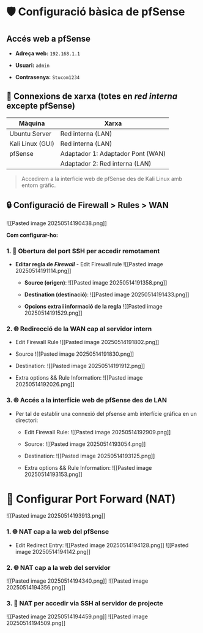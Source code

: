 # 🛡️ Configuració bàsica de pfSense

## Accés web a pfSense

- **Adreça web:** `192.168.1.1`
    
- **Usuari:** `admin`
    
- **Contrasenya:** `Stucom1234`

## 🔌 Connexions de xarxa (totes en _red interna_ excepte pfSense)

| Màquina          | Xarxa                             |
| ---------------- | --------------------------------- |
| Ubuntu Server    | Red interna (LAN)                 |
| Kali Linux (GUI) | Red interna (LAN)                 |
| pfSense          | Adaptador 1: Adaptador Pont (WAN) |
|                  | Adaptador 2: Red interna (LAN)    |

> Accedirem a la interfície web de pfSense des de Kali Linux amb entorn gràfic.


## 🔒 Configuració de **Firewall > Rules > WAN**

![[Pasted image 20250514190438.png]]


**Com configurar-ho:**

### 1. 🔐 Obertura del port SSH per accedir remotament

- **Editar regla de _Firewall_**	- Edit Firewall rule
		![[Pasted image 20250514191114.png]]

	- **Source (origen)**:
		![[Pasted image 20250514191358.png]]

	- **Destination (destinació)**:
		![[Pasted image 20250514191433.png]]

	- **Opcions extra i informació de la regla**
		![[Pasted image 20250514191529.png]]



### 2. 🌐 Redirecció de la WAN cap al servidor intern
-  Edit Firewall Rule
		![[Pasted image 20250514191802.png]]

 - Source
		![[Pasted image 20250514191830.png]]
		

- Destination:
		![[Pasted image 20250514191912.png]]

- Extra options && Rule Information:
		![[Pasted image 20250514192026.png]]
	



### 3. 🌐 Accés a la interfície web de pfSense des de LAN
- Per tal de establir una connexió del pfsense amb interfície gráfica en un directori:
	- Edit Firewall Rule:
		![[Pasted image 20250514192909.png]]
		
	- Source:
	  ![[Pasted image 20250514193054.png]]
	  
	  
	- Destination:
		![[Pasted image 20250514193125.png]]
		
	  
	- Extra options && Rule Information:
		![[Pasted image 20250514193153.png]]


# 🔁 Configurar Port Forward (NAT)

![[Pasted image 20250514193913.png]]


### 1. 🌐 NAT cap a la web del pfSense
- Edit Redirect Entry:
	![[Pasted image 20250514194128.png]]
	![[Pasted image 20250514194142.png]]
	

### 2. 🌐 NAT cap a la web del servidor
![[Pasted image 20250514194340.png]]
![[Pasted image 20250514194356.png]]



### 3. 🔐 NAT per accedir via SSH al servidor de projecte
![[Pasted image 20250514194459.png]]
![[Pasted image 20250514194509.png]]
